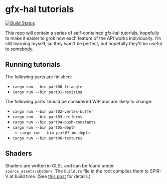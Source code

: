 # gfx-hal tutorials

[![Build Status](https://travis-ci.org/Mistodon/gfx-hal-tutorials.svg?branch=master)](https://travis-ci.org/Mistodon/gfx-hal-tutorials)

This repo will contain a series of self-contained gfx-hal tutorials, hopefully to make it easier to grok how each feature of the API works individually. I'm still learning myself, so they won't be perfect, but hopefully they'll be useful to somebody.

## Running tutorials

The following parts are finished:

- `cargo run --bin part00-triangle`
- `cargo run --bin part01-resizing`

The following parts should be considered WIP and are likely to change:

- `cargo run --bin part02-vertex-buffer`
- `cargo run --bin part03-uniforms`
- `cargo run --bin part04-push-constants`
- `cargo run --bin part05-depth`
    - `cargo run --bin part05-no-depth`
- `cargo run --bin part06-textures`

## Shaders

Shaders are written in GLSL and can be found under `source_assets/shaders`. The `build.rs` file in the root compiles them to SPIR-V at build time. (See [this post](https://falseidolfactory.com/2018/06/23/compiling-glsl-to-spirv-at-build-time.html) for details.)
